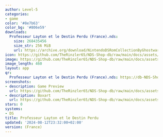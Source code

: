 ```yaml
---
author: Level-5
categories:
- game
color: '#8e7b63'
color_bg: '#806e59'
downloads:
  Professeur Layton et le Destin Perdu (France).nds:
    size: 268435456
    size_str: 256 MiB
    url: https://archive.org/download/NintendoDSRomCollectionByGhostware/Professeur%20Layton%20et%20le%20Destin%20Perdu%20%28France%29.nds
icon: https://github.com/TheRinzler65/NDS-Shop-db/raw/main/docs/assets/images/icons/professeurlaytonetledestinperdu.png
image: https://github.com/TheRinzler65/NDS-Shop-db/raw/main/docs/assets/images/icons/professeurlaytonetledestinperdu.png
image_length: 460
layout: app
qr:
  Professeur Layton et le Destin Perdu (France).nds: https://db-NDS-Shop-db.netlify.app/assets/images/qr/professeur-layton-et-le-destin-perdu-france-nds.png
screenshots:
- description: Game Preview
  url: https://github.com/TheRinzler65/NDS-Shop-db/raw/main/docs/assets/images/screenshots/professeurlaytonetledestinperdu/professeurlaytonetledestinperdu.png
- description: Boxart
  url: https://github.com/TheRinzler65/NDS-Shop-db/raw/main/docs/assets/images/boxart/Professeur%20Layton%20et%20le%20Destin%20Perdu%20(France).nds.png
stars: 0
systems:
- DS
title: Professeur Layton et le Destin Perdu
updated: '2024-08-12T23:32:00+02:00'
version: (France)
---
```


